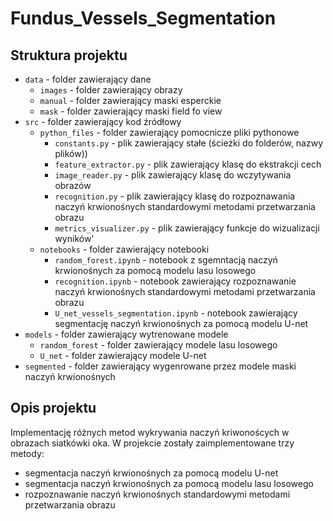 # Fundus_Vessels_Segmentation

## Struktura projektu

- `data` - folder zawierający dane
  - `images` - folder zawierający obrazy
  - `manual` - folder zawierający maski esperckie
  - `mask` - folder zawierający maski field fo view
- `src` - folder zawierający kod źródłowy
  - `python_files` - folder zawierający pomocnicze pliki pythonowe
    - `constants.py` - plik zawierający stałe (ścieżki do folderów, nazwy plików))
    - `feature_extractor.py` - plik zawierający klasę do ekstrakcji cech
    - `image_reader.py` - plik zawierający klasę do wczytywania obrazów
    - `recognition.py` - plik zawierający klasę do rozpoznawania naczyń krwionośnych standardowymi metodami przetwarzania obrazu
    - `metrics_visualizer.py` - plik zawierający funkcje do wizualizacji wyników'
  - `notebooks` - folder zawierający notebooki
    - `random_forest.ipynb` - notebook z sgemntacją naczyń krwionośnych za pomocą modelu lasu losowego
    - `recognition.ipynb` - notebook zawierający rozpoznawanie naczyń krwionośnych standardowymi metodami przetwarzania obrazu
    - `U_net_vessels_segmentation.ipynb` - notebook zawierający segmentację naczyń krwionośnych za pomocą modelu U-net
- `models` - folder zawierający wytrenowane modele
  - `random_forest` - folder zawierający modele lasu losowego
  - `U_net` - folder zawierający modele U-net
- `segmented` - folder zawierający wygenrowane przez modele maski naczyń krwionośnych

## Opis projektu
Implementację różnych metod wykrywania naczyń kriwonoścych w obrazach siatkówki oka.
W projekcie zostały zaimplementowane trzy metody:
- segmentacja naczyń krwionośnych za pomocą modelu U-net
- segmentacja naczyń krwionośnych za pomocą modelu lasu losowego
- rozpoznawanie naczyń krwionośnych standardowymi metodami przetwarzania obrazu